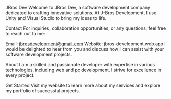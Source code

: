 JBros Dev
Welcome to JBros Dev, a software development company dedicated to crafting innovative solutions. At J-Bros Development, I use Unity and Visual Studio to bring my ideas to life.

Contact
For inquiries, collaboration opportunities, or any questions, feel free to reach out to me:

Email: jbrosdevelopment@gmail.com
Website: jbros-development.web.app
I would be delighted to hear from you and discuss how I can assist with your software development projects.

About
I am a skilled and passionate developer with expertise in various technologies, including web and pc development. I strive for excellence in every project.

Get Started
Visit my website to learn more about my services and explore my portfolio of successful projects.
